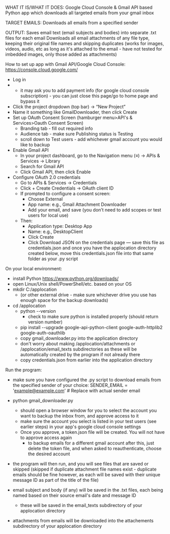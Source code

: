 WHAT IT IS/WHAT IT DOES:
Google Cloud Console & Gmail API based Python app which downloads all targeted emails from your gmail inbox
  
  TARGET EMAILS:
  Downloads all emails from a specified sender
  
  OUTPUT:
  Saves email text (email subjects and bodies) into separate .txt files for each email 
  Downloads all email attachments of any file type, keeping their original file names and skipping duplicates (works for images, videos, audio, etc as long as it's   attached to the email - have not tested for imbedded images, only those added as attachments)

How to set up app with Gmail API/Google Cloud Console:
https://console.cloud.google.com/
- Log in
- -  it may ask you to add payment info (for google cloud console subscription) - you can just close this page/go to home page and bypass it
- Click the project dropdown (top bar) → “New Project”
- Name it something like GmailDownloader, then click Create
- Set up OAuth Consent Screen (hamburger menu>API's & Services>Oauth Consent Screen)
  - Branding tab - fill out required info
  - Audience tab - make sure Publishing status is Testing
  -   scroll down to Test users - add whichever gmail account you would like to backup
- Enable Gmail API
  - In your project dashboard, go to the Navigation menu (≡) → APIs & Services → Library
  - Search for Gmail API
  - Click Gmail API, then click Enable
- Configure OAuth 2.0 credentials
  - Go to APIs & Services → Credentials
  - Click + Create Credentials → OAuth client ID
  - If prompted to configure a consent screen:
    - Choose External
    - App name: e.g., Gmail Attachment Downloader
    - Add your email, and save (you don’t need to add scopes or test users for local use)
  - Then:
    - Application type: Desktop App
    - Name: e.g., DesktopClient
    - Click Create
    - Click Download JSON on the credentials page — save this file as credentials.json and once you have the applocation directory created below, move this credentials.json file into that same folder as your .py script
      
On your local environment:
- install Python https://www.python.org/downloads/
- open Linux/Unix shell/PowerShell/etc. based on your OS
- mkdir C:/applocation
    - (or other external drive - make sure whichever drive you use has enough space for the backup downloads)
- cd /applocation
    - python --version
        - check to make sure python is installed properly (should return version number)
    - pip install --upgrade google-api-python-client google-auth-httplib2 google-auth-oauthlib
    - copy gmail_downloader.py into the application directory
    - don't worry about making /applocation/attachments or /applocation/email_texts subdirectories as these will be automatically created by the program if not already there
    - copy credentials.json from earlier into the application directory
 
Run the program:
- make sure you have configured the .py script to download emails from the specified sender of your choice:
      SENDER_EMAIL = 'example@example.com'  # Replace with actual sender email

- python gmail_downloader.py
  - should open a browser window for you to select the account you want to backup the inbox from, and approve access to it
  - make sure the account you select is listed in your test users (see earlier steps) in your app's google cloud console settings
  - Once you approve, a token.json file will be created. You will not have to approve access again
      - to backup emails for a different gmail account after this, just delete the token file, and when asked to reauthenticate, choose the desired account
- the program will then run, and you will see files that are saved or skipped (skipped if duplicate attachment file names exist - duplicate emails should be fine however, as each will be saved with their unique message ID as part of the title of the file)
- email subject and body (if any) will be saved in the .txt files, each being named based on their source email's date and message ID
    -  these will be saved in the email_texts subdirectory of your applocation directory
- attachments from emails will be downloaded into the attachements subdirectory of your applocation directory


